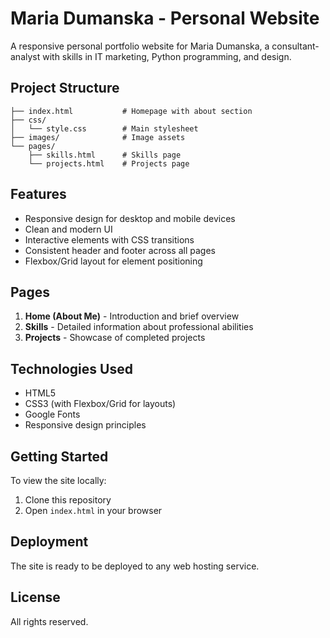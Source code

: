 # Maria Dumanska - Personal Website

A responsive personal portfolio website for Maria Dumanska, a consultant-analyst with skills in IT marketing, Python programming, and design.

## Project Structure

```
├── index.html           # Homepage with about section
├── css/
│   └── style.css        # Main stylesheet
├── images/              # Image assets
└── pages/
    ├── skills.html      # Skills page
    └── projects.html    # Projects page
```

## Features

- Responsive design for desktop and mobile devices
- Clean and modern UI
- Interactive elements with CSS transitions
- Consistent header and footer across all pages
- Flexbox/Grid layout for element positioning

## Pages

1. **Home (About Me)** - Introduction and brief overview
2. **Skills** - Detailed information about professional abilities
3. **Projects** - Showcase of completed projects

## Technologies Used

- HTML5
- CSS3 (with Flexbox/Grid for layouts)
- Google Fonts
- Responsive design principles

## Getting Started

To view the site locally:

1. Clone this repository
2. Open `index.html` in your browser

## Deployment

The site is ready to be deployed to any web hosting service.

## License

All rights reserved. 
